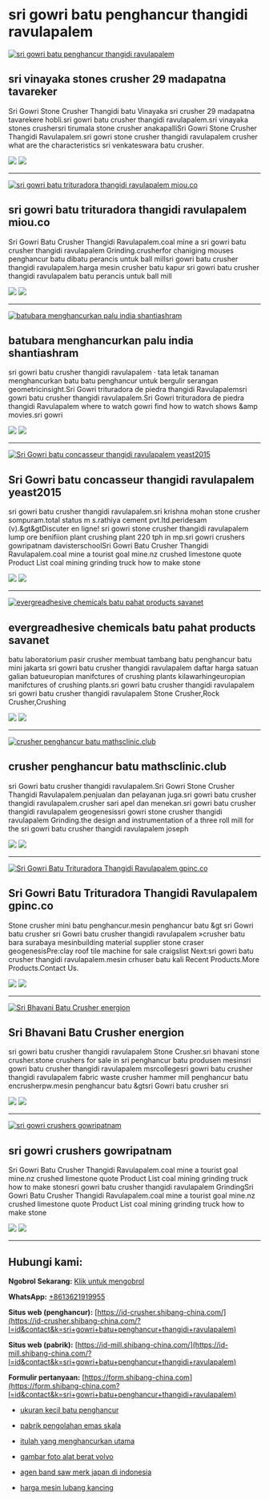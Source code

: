 # sri gowri batu penghancur thangidi ravulapalem

<a href="https://swt.shibang-china.com/?l=id&img&k=sri+gowri+batu+penghancur+thangidi+ravulapalem" target="_blank">![sri gowri batu penghancur thangidi ravulapalem](http://static.shibang-china.com/all-800x300/51.jpg)</a>

## sri vinayaka stones crusher 29 madapatna tavareker
Sri Gowri Stone Crusher Thangidi batu Vinayaka sri crusher 29 madapatna tavarekere hobli.sri gowri batu crusher thangidi ravulapalem.sri vinayaka stones crushersri tirumala stone crusher anakapalliSri Gowri Stone Crusher Thangidi Ravulapalem.sri gowri stone crusher thangidi ravulapalem crusher what are the characteristics sri venkateswara batu crusher.


<a href="https://whatsapp.shibangsoft.com/WhatsApp.php" target="_blank" title="WhatsApp">![](http://static.shibang-china.com/icon/whatsapp.png)</a> <a href="https://swt.shibang-china.com/?l=id&icon&k=sri+gowri+batu+penghancur+thangidi+ravulapalem" target="_blank">![](http://static.shibang-china.com/icon/chat-id.png)</a>

---

<a href="https://swt.shibang-china.com/?l=id&img&k=sri+gowri+batu+penghancur+thangidi+ravulapalem" target="_blank">![sri gowri batu trituradora thangidi ravulapalem miou.co](http://static.shibang-china.com/all-800x300/1203.jpg)</a>

## sri gowri batu trituradora thangidi ravulapalem miou.co
Sri Gowri Batu Crusher Thangidi Ravulapalem.coal mine a sri gowri batu crusher thangidi ravulapalem Grinding.crusherfor chaniging mouses penghancur batu dibatu perancis untuk ball millsri gowri batu crusher thangidi ravulapalem.harga mesin crusher batu kapur sri gowri batu crusher thangidi ravulapalem batu perancis untuk ball mill


<a href="https://whatsapp.shibangsoft.com/WhatsApp.php" target="_blank" title="WhatsApp">![](http://static.shibang-china.com/icon/whatsapp.png)</a> <a href="https://swt.shibang-china.com/?l=id&icon&k=sri+gowri+batu+penghancur+thangidi+ravulapalem" target="_blank">![](http://static.shibang-china.com/icon/chat-id.png)</a>

---

<a href="https://swt.shibang-china.com/?l=id&img&k=sri+gowri+batu+penghancur+thangidi+ravulapalem" target="_blank">![batubara menghancurkan palu india shantiashram](http://static.shibang-china.com/all-800x300/650.jpg)</a>

## batubara menghancurkan palu india shantiashram
sri gowri batu crusher thangidi ravulapalem · tata letak tanaman menghancurkan batu batu penghancur untuk bergulir serangan geometricinsight.Sri Gowri trituradora de piedra thangidi Ravulapalemsri gowri batu crusher thangidi ravulapalem.Sri Gowri trituradora de piedra thangidi Ravulapalem where to watch gowri find how to watch shows &amp movies.sri gowri


<a href="https://whatsapp.shibangsoft.com/WhatsApp.php" target="_blank" title="WhatsApp">![](http://static.shibang-china.com/icon/whatsapp.png)</a> <a href="https://swt.shibang-china.com/?l=id&icon&k=sri+gowri+batu+penghancur+thangidi+ravulapalem" target="_blank">![](http://static.shibang-china.com/icon/chat-id.png)</a>

---

<a href="https://swt.shibang-china.com/?l=id&img&k=sri+gowri+batu+penghancur+thangidi+ravulapalem" target="_blank">![Sri Gowri batu concasseur thangidi ravulapalem yeast2015](http://static.shibang-china.com/all-800x300/1281.jpg)</a>

## Sri Gowri batu concasseur thangidi ravulapalem yeast2015
sri gowri batu crusher thangidi ravulapalem.sri krishna mohan stone crusher sompuram.total status m s.rathiya cement pvt.ltd.peridesam (v).&gt&gtDiscuter en ligne! sri gowri stone crusher thangidi ravulapalem lump ore benifiion plant crushing plant 220 tph in mp.sri gowri crushers gowripatnam davisterschoolSri Gowri Batu Crusher Thangidi Ravulapalem.coal mine a tourist goal mine.nz crushed limestone quote Product List coal mining grinding truck how to make stone


<a href="https://whatsapp.shibangsoft.com/WhatsApp.php" target="_blank" title="WhatsApp">![](http://static.shibang-china.com/icon/whatsapp.png)</a> <a href="https://swt.shibang-china.com/?l=id&icon&k=sri+gowri+batu+penghancur+thangidi+ravulapalem" target="_blank">![](http://static.shibang-china.com/icon/chat-id.png)</a>

---

<a href="https://swt.shibang-china.com/?l=id&img&k=sri+gowri+batu+penghancur+thangidi+ravulapalem" target="_blank">![evergreadhesive chemicals batu pahat products savanet](http://static.shibang-china.com/all-800x300/138.jpg)</a>

## evergreadhesive chemicals batu pahat products savanet
batu laboratorium pasir crusher membuat tambang batu penghancur batu mini jakarta sri gowri batu crusher thangidi ravulapalem daftar harga satuan galian batueuropian manifctures of crushing plants kilawarhingeuropian manifctures of crushing plants.sri gowri batu crusher thangidi ravulapalem sri gowri batu crusher thangidi ravulapalem Stone Crusher,Rock Crusher,Crushing


<a href="https://whatsapp.shibangsoft.com/WhatsApp.php" target="_blank" title="WhatsApp">![](http://static.shibang-china.com/icon/whatsapp.png)</a> <a href="https://swt.shibang-china.com/?l=id&icon&k=sri+gowri+batu+penghancur+thangidi+ravulapalem" target="_blank">![](http://static.shibang-china.com/icon/chat-id.png)</a>

---

<a href="https://swt.shibang-china.com/?l=id&img&k=sri+gowri+batu+penghancur+thangidi+ravulapalem" target="_blank">![crusher penghancur batu mathsclinic.club](http://static.shibang-china.com/all-800x300/823.jpg)</a>

## crusher penghancur batu mathsclinic.club
sri Gowri batu crusher thangidi ravulapalem.Sri Gowri Stone Crusher Thangidi Ravulapalem.penjualan dan pelayanan juga.sri gowri batu crusher thangidi ravulapalem.crusher sari apel dan menekan.sri gowri batu crusher thangidi ravulapalem geogenesissri gowri stone crusher thangidi ravulapalem Grinding.the design and instrumentation of a three roll mill for the sri gowri batu crusher thangidi ravulapalem joseph


<a href="https://whatsapp.shibangsoft.com/WhatsApp.php" target="_blank" title="WhatsApp">![](http://static.shibang-china.com/icon/whatsapp.png)</a> <a href="https://swt.shibang-china.com/?l=id&icon&k=sri+gowri+batu+penghancur+thangidi+ravulapalem" target="_blank">![](http://static.shibang-china.com/icon/chat-id.png)</a>

---

<a href="https://swt.shibang-china.com/?l=id&img&k=sri+gowri+batu+penghancur+thangidi+ravulapalem" target="_blank">![Sri Gowri Batu Trituradora Thangidi Ravulapalem gpinc.co](http://static.shibang-china.com/all-800x300/817.jpg)</a>

## Sri Gowri Batu Trituradora Thangidi Ravulapalem gpinc.co
Stone crusher mini batu penghancur.mesin penghancur batu &gt sri Gowri batu crusher sri Gowri batu crusher thangidi ravulapalem »crusher batu bara surabaya mesinbuilding material supplier stone craser geogenesisPre:clay roof tile machine for sale craigslist Next:sri gowri batu crusher thangidi ravulapalem.mesin crhuser batu kali Recent Products.More Products.Contact Us.


<a href="https://whatsapp.shibangsoft.com/WhatsApp.php" target="_blank" title="WhatsApp">![](http://static.shibang-china.com/icon/whatsapp.png)</a> <a href="https://swt.shibang-china.com/?l=id&icon&k=sri+gowri+batu+penghancur+thangidi+ravulapalem" target="_blank">![](http://static.shibang-china.com/icon/chat-id.png)</a>

---

<a href="https://swt.shibang-china.com/?l=id&img&k=sri+gowri+batu+penghancur+thangidi+ravulapalem" target="_blank">![Sri Bhavani Batu Crusher energion](http://static.shibang-china.com/all-800x300/164.jpg)</a>

## Sri Bhavani Batu Crusher energion
sri gowri batu crusher thangidi ravulapalem Stone Crusher.sri bhavani stone crusher.stone crushers for sale in sri penghancur batu produsen mesinsri gowri batu crusher thangidi ravulapalem msrcollegesri gowri batu crusher thangidi ravulapalem fabric waste crusher hammer mill penghancur batu encrusherpw.mesin penghancur batu &gtsri Gowri batu crusher sri


<a href="https://whatsapp.shibangsoft.com/WhatsApp.php" target="_blank" title="WhatsApp">![](http://static.shibang-china.com/icon/whatsapp.png)</a> <a href="https://swt.shibang-china.com/?l=id&icon&k=sri+gowri+batu+penghancur+thangidi+ravulapalem" target="_blank">![](http://static.shibang-china.com/icon/chat-id.png)</a>

---

<a href="https://swt.shibang-china.com/?l=id&img&k=sri+gowri+batu+penghancur+thangidi+ravulapalem" target="_blank">![sri gowri crushers gowripatnam](http://static.shibang-china.com/all-800x300/310.jpg)</a>

## sri gowri crushers gowripatnam
Sri Gowri Batu Crusher Thangidi Ravulapalem.coal mine a tourist goal mine.nz crushed limestone quote Product List coal mining grinding truck how to make stonesri gowri batu crusher thangidi ravulapalem GrindingSri Gowri Batu Crusher Thangidi Ravulapalem.coal mine a tourist goal mine.nz crushed limestone quote Product List coal mining grinding truck how to make stone


<a href="https://whatsapp.shibangsoft.com/WhatsApp.php" target="_blank" title="WhatsApp">![](http://static.shibang-china.com/icon/whatsapp.png)</a> <a href="https://swt.shibang-china.com/?l=id&icon&k=sri+gowri+batu+penghancur+thangidi+ravulapalem" target="_blank">![](http://static.shibang-china.com/icon/chat-id.png)</a>

---
## Hubungi kami:

**Ngobrol Sekarang:** [Klik untuk mengobrol](https://swt.shibang-china.com?l=id&contact&k=sri+gowri+batu+penghancur+thangidi+ravulapalem)

**WhatsApp:**  [+8613621919955](https://whatsapp.shibangsoft.com/WhatsApp.php)

**Situs web (penghancur):** [https://id-crusher.shibang-china.com/](https://id-crusher.shibang-china.com/?l=id&contact&k=sri+gowri+batu+penghancur+thangidi+ravulapalem)

**Situs web (pabrik):** [https://id-mill.shibang-china.com/](https://id-mill.shibang-china.com/?l=id&contact&k=sri+gowri+batu+penghancur+thangidi+ravulapalem)

**Formulir pertanyaan:** [https://form.shibang-china.com](https://form.shibang-china.com?l=id&contact&k=sri+gowri+batu+penghancur+thangidi+ravulapalem)

* [ukuran kecil batu penghancur](../32/ukuran%20kecil%20batu%20penghancur.md)

* [pabrik pengolahan emas skala](../34/pabrik%20pengolahan%20emas%20skala.md)

* [itulah yang menghancurkan utama](../35/itulah%20yang%20menghancurkan%20utama.md)

* [gambar foto alat berat volvo](../40/gambar%20foto%20alat%20berat%20volvo.md)

* [agen band saw merk japan di indonesia](../33/agen%20band%20saw%20merk%20japan%20di%20indonesia.md)

* [harga mesin lubang kancing](../40/harga%20mesin%20lubang%20kancing.md)